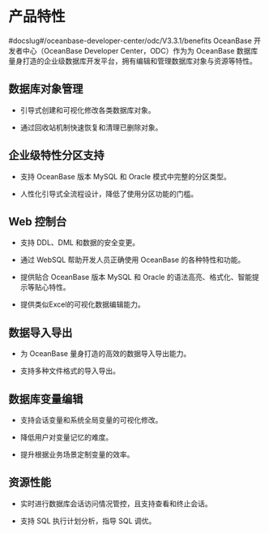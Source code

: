 产品特性 
=========================
#docslug#/oceanbase-developer-center/odc/V3.3.1/benefits
OceanBase 开发者中心（OceanBase Developer Center，ODC）作为为 OceanBase 数据库量身打造的企业级数据库开发平台，拥有编辑和管理数据库对象与资源等特性。

数据库对象管理 
----------------

* 引导式创建和可视化修改各类数据库对象。

  

* 通过回收站机制快速恢复和清理已删除对象。

  




企业级特性分区支持 
------------------

* 支持 OceanBase 版本 MySQL 和 Oracle 模式中完整的分区类型。

  

* 人性化引导式全流程设计，降低了使用分区功能的门槛。

  




Web 控制台 
----------------

* 支持 DDL、DML 和数据的安全变更。

  

* 通过 WebSQL 帮助开发人员正确使用 OceanBase 的各种特性和功能。

  

* 提供贴合 OceanBase 版本 MySQL 和 Oracle 的语法高亮、格式化、智能提示等贴心特性。

  

* 提供类似Excel的可视化数据编辑能力。

  




数据导入导出 
---------------

* 为 OceanBase 量身打造的高效的数据导入导出能力。

  

* 支持多种文件格式的导入导出。

  




数据库变量编辑 
----------------

* 支持会话变量和系统全局变量的可视化修改。

  

* 降低用户对变量记忆的难度。

  

* 提升根据业务场景定制变量的效率。

  




资源性能 
-------------

* 实时进行数据库会话访问情况管控，且支持查看和终止会话。

  

* 支持 SQL 执行计划分析，指导 SQL 调优。

  



